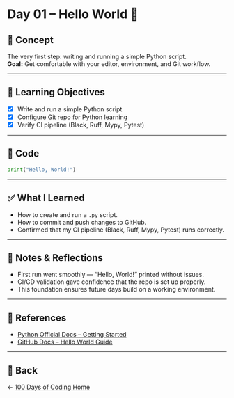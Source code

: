 # Day 01 – Hello World 👋

## 🐍 Concept
The very first step: writing and running a simple Python script.  
**Goal:** Get comfortable with your editor, environment, and Git workflow.

---

## 🎯 Learning Objectives
- [x] Write and run a simple Python script
- [x] Configure Git repo for Python learning
- [x] Verify CI pipeline (Black, Ruff, Mypy, Pytest)

---

## 📜 Code
```python
print("Hello, World!")
```

---

## ✅ What I Learned
* How to create and run a `.py` script.
* How to commit and push changes to GitHub.
* Confirmed that my CI pipeline (Black, Ruff, Mypy, Pytest) runs correctly.

---

## 📓 Notes & Reflections
* First run went smoothly — “Hello, World!” printed without issues.
* CI/CD validation gave confidence that the repo is set up properly.
* This foundation ensures future days build on a working environment.

---

## 🔗 References
* [Python Official Docs – Getting Started](https://docs.python.org/3/tutorial/index.html)
* [GitHub Docs – Hello World Guide](https://docs.github.com/en/get-started/start-your-journey/hello-world)

---

## 🔗 Back
← [100 Days of Coding Home](../README.md)
